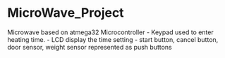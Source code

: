 # MicroWave_Project
Microwave based on atmega32 Microcontroller - Keypad used to enter heating time. - LCD display the time setting - start button, cancel button, door sensor, weight sensor represented as push buttons
